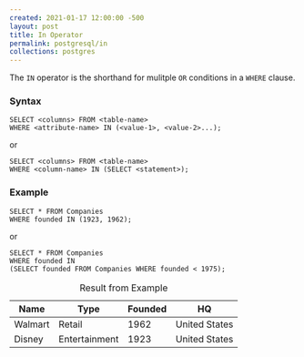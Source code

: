```yaml
---
created: 2021-01-17 12:00:00 -500
layout: post
title: In Operator
permalink: postgresql/in
collections: postgres
---
```


The ```IN``` operator is the shorthand for mulitple ```OR``` conditions in a ```WHERE``` clause.

### Syntax 

```https
SELECT <columns> FROM <table-name>
WHERE <attribute-name> IN (<value-1>, <value-2>...);
```
or 

```https
SELECT <columns> FROM <table-name>
WHERE <column-name> IN (SELECT <statement>);
```
### Example

```https
SELECT * FROM Companies
WHERE founded IN (1923, 1962);
```
or 

```https
SELECT * FROM Companies
WHERE founded IN
(SELECT founded FROM Companies WHERE founded < 1975);
```
<table>
    <caption>Result from Example</caption>
    <thead>
        <tr>
            <th>Name</th>
            <th>Type</th>
            <th>Founded</th>
            <th>HQ</th>
        </tr>
    </thead>
    <tbody>
        <tr>
            <td>Walmart</td>
            <td>Retail</td>
            <td>1962</td>
            <td>United States</td>
        </tr>
        <tr>
            <td>Disney</td>
            <td>Entertainment</td>
            <td>1923</td>
            <td>United States</td>
        </tr>
    </tbody>
</table>